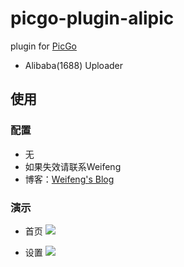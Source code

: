 # picgo-plugin-alipic

plugin for [PicGo](https://github.com/Molunerfinn/PicGo)

- Alibaba(1688) Uploader

## 使用

### 配置

- 无
- 如果失效请联系Weifeng
- 博客：[Weifeng's Blog](https://wfblog.net/)

### 演示
- 首页
![](https://ae01.alicdn.com/kf/He282aed7dd094b8e8b16d3d4786e152dG.png)

- 设置
![](https://ae01.alicdn.com/kf/Ha052a440853842bbab5e220fa4b8d2b2V.png)
